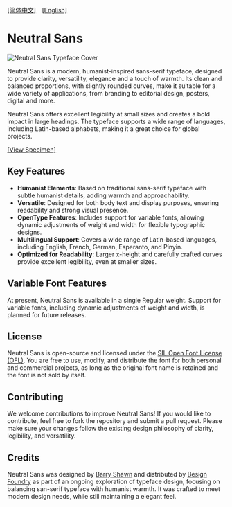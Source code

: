 [[简体中文]](README-CN.md)　[[English]](README.md) 

# Neutral Sans

![Neutral Sans Typeface Cover](image/cover.png)

Neutral Sans is a modern, humanist-inspired sans-serif typeface, designed to provide clarity, versatility, elegance and a touch of warmth. Its clean and balanced proportions, with slightly rounded curves, make it suitable for a wide variety of applications, from branding to editorial design, posters, digital and more. 

Neutral Sans offers excellent legibility at small sizes and creates a bold impact in large headings. The typeface supports a wide range of languages, including Latin-based alphabets, making it a great choice for global projects.

[[View Specimen]](specimen/Neutral-Sans-TypeSpecimen.pdf)

## Key Features

- **Humanist Elements**: Based on traditional sans-serif typeface with subtle humanist details, adding warmth and approachability.
- **Versatile**: Designed for both body text and display purposes, ensuring readability and strong visual presence.
- **OpenType Features**: Includes support for variable fonts, allowing dynamic adjustments of weight and width for flexible typographic designs.
- **Multilingual Support**: Covers a wide range of Latin-based languages, including English, French, German, Esperanto, and Pinyin.
- **Optimized for Readability**: Larger x-height and carefully crafted curves provide excellent legibility, even at smaller sizes.

## Variable Font Features

At present, Neutral Sans is available in a single Regular weight. Support for variable fonts, including dynamic adjustments of weight and width, is planned for future releases.

## License

Neutral Sans is open-source and licensed under the [SIL Open Font License (OFL)](https://scripts.sil.org/cms/scripts/page.php?site_id=nrsi&id=OFL). You are free to use, modify, and distribute the font for both personal and commercial projects, as long as the original font name is retained and the font is not sold by itself.

## Contributing

We welcome contributions to improve Neutral Sans! If you would like to contribute, feel free to fork the repository and submit a pull request. Please make sure your changes follow the existing design philosophy of clarity, legibility, and versatility.

## Credits

Neutral Sans was designed by [Barry Shawn](https://github.com/BarryShawn) and distributed by [Besign Foundry](https://github.com/BesignLab) as part of an ongoing exploration of typeface design, focusing on balancing san-serif typeface with humanist warmth. It was crafted to meet modern design needs, while still maintaining a elegant feel.
